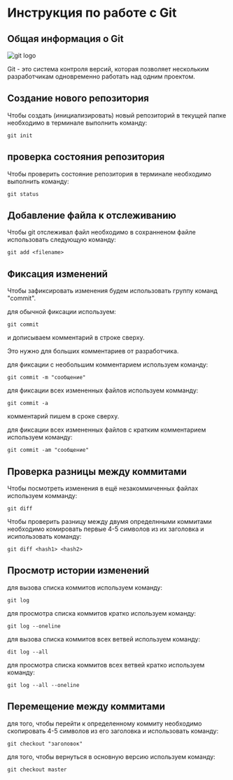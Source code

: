 # **Инструкция по работе с Git**

## Общая информация о Git ##

![git logo](git.jpg)

Git - это система контроля версий, которая позволяет нескольким разработчикам одновременно работать над одним проектом.

## Создание нового репозитория

Чтобы создать (инициализировать) новый репозиторий в текущей папке необходимо в терминале выполнить команду:

    git init

## проверка состояния репозитория
Чтобы проверить состояние репозитория в терминале необходимо выполнить команду:

    git status

## Добавление файла к отслеживанию
Чтобы git отслеживал файл необходимо в сохранненом файле использовать следующую команду:

    git add <filename>

##  Фиксация изменений
Чтобы зафиксировать изменения будем использовать группу команд "commit".

 для обычной фиксации используем:

    git commit

и дописываем комментарий в строке сверху. 

Это нужно для больших комментариев от разработчика.

для фиксации с необольшим комментарием используем команду:

    git commit -m "сообщение"

для фиксации всех измененных файлов используем комманду:

    git commit -a

комментарий пишем в сроке сверху.

для фиксации всех измененных файлов с кратким комментарием используем команду:

    git commit -am "сообщение"

  ## Проверка разницы между коммитами

  Чтобы посмотреть изменения в ещё незакоммиченных файлах используем комманду:

    git diff

Чтобы проверить разницу между двумя определнными коммитами необходимо комировать первые 4-5 символов из их заголовка и исипользовать команду:

    git diff <hash1> <hash2>

## Просмотр истории изменений

для вызова списка коммитов используем команду:

    git log

для просмотра списка коммитов кратко используем команду:

    git log --oneline

для вызова списка коммитов всех ветвей используем команду:

    dit log --all

для просмотра списка коммитов всех ветвей кратко используем команду:

    git log --all --oneline

## Перемещение между коммитами

для того, чтобы перейти к определенному коммиту необходимо скопировать 4-5 символов из его заголовка и использовать команду:

    git checkout "заголовок"

для того, чтобы вернуться в основную версию используем команду:

    git checkout master
    

